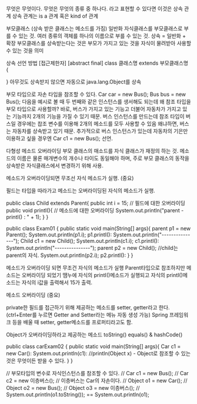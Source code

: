 무엇은 무엇이다. 무엇은 무엇의 종류 중 하나다. 라고 표현할 수 있다면 이것은 상속 관계
상속 관계는 is a 관계 혹은 kind of 관계

부모클래스 (상속 받은 클래스는 메소드를 가짐) 
일반화 자식클래스를 부모클래스로 부를 수 있는 것. 여러 종류의 객체를 하나의 이름으로 부를 수 있는 것. 
상속 = 일반화 + 확장 부모클래스를 상속받는다는 것은 부모가 가지고 있는 것을 자식이 물려받아 사용할 수 있는 것을 의미

상속 선언 방법
[접근제한자] [abstract final] class 클래스명 extends 부모클래스명 {

}
 아무것도 상속받지 않으면 자동으로 java.lang.Object를 상속

부모 타입으로 자손 타입을 참조할 수 있다.
Car car = new Bus();
Bus bus = new Bus();
다음을 예시로 볼 때 두 번째와 같은 인스턴스를 생서해도 되는데 왜 참조 타입을 부모 타입으로 사용할까?
바로, 버스가 가지고 있는 기능고 더불어 자동차가 가지고 있는 기능까지 2개의 기능을 가질 수 있기 때문.
버스 인스턴스를 만드는데 참조 타입이 버스일 경우에는 찹조 변수를 이용해 2개의 메소드를 모두 사용할 수 있음 왜냐하면, 버스는 자동차를 상속받고 있기 때문.
추가적으로 버스 인스턴스가 있는데 자동차의 기은만 이용하고 싶을 경우엔 Car c1 = new Bus(); 선언.

다형성 메소드 오버라이딩
부모 클래스의 매소드를 자식 클래스가 재정의 하는 것.
메소드의 이름은 물론 매개변수의 개수나 타이도 동일해야 하며, 주로 부모 클래스의 동작을 상속받은 자식클래스에서 변경하기 위해 사용.

메소드가 오버라이딩되면 무조선 자식 메소드가 실행. (중요)

필드는 타입을 따라가고 메소드는 오버라이딩된 자식의 메소드가 실행.

public class Child extends Parent{
	public int i = 15; // 필드에 대한 오버라이딩
	public void printI(){ // 메소드에 대한 오버라이딩
		System.out.println("parent - printI() : " + 1);
	}
}

public class Exam01 {
	public static void main(String[] args){
		parent p1 = new Parent();
		System.out.println(p1.i);
		p1.printI():
		System.out.println("---------------");
		Child c1 = new Child();
		System.out.println(c1.i);
		c1.printI():
		System.out.println("---------------");
		parent p2 = new Child(); //child는 parent의 자식.
		System.out.println(p2.i);
		p2.printI():
	}
}

메소드가 오버라이딩 되면 무조건 자식의 메소드가 실행 Parent타입으로 참조하지만 메소드는 오버라이딩 되었기 땜누에 자식의 printI()메소드가 실행되고 자식의 printI()메소드는 자식의 i값을 출력해서 15가 출력.

메소드 오버라이딩 (중요)
		
private한 필드를 접근하기 위해 제공하는 메소드를 setter, getter라고 한다. (ctrl+Enter를 누르면 Getter and Setter라는 메뉴 자동 생성 가능)
Spring 프레임워크 등을 배울 때 setter, getter메소드를 프로퍼티라고도 함.

Object가 오버라이딩하라고 제공하는 메소드
toString()
equals() & hashCode()

public class carExam02 {
	public static void main(String[] args){
		Car c1 = new Car():
		System.out.println(c1): //println(Object x) - Object로 참조할 수 있는 것은 무엇이든 받을 수 있다.
	}
}

// 부모타입의 변수로 자식인스턴스를 참조할 수 있다.
// Car c1 = new Bus();
// Car c2 = new 이층버스(); // 이층버스는 Car의 자손이다.
// Object o1 = new Car();
// Object o2 = new Bus();
// Object o3 = new 이층버스();
// System.out.println(o1.toString()); == System.out.println(o1);